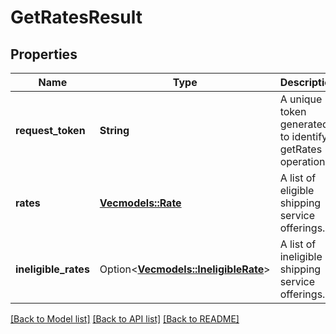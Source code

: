# GetRatesResult

## Properties

Name | Type | Description | Notes
------------ | ------------- | ------------- | -------------
**request_token** | **String** | A unique token generated to identify a getRates operation. | 
**rates** | [**Vec<models::Rate>**](Rate.md) | A list of eligible shipping service offerings. | 
**ineligible_rates** | Option<[**Vec<models::IneligibleRate>**](IneligibleRate.md)> | A list of ineligible shipping service offerings. | [optional]

[[Back to Model list]](../README.md#documentation-for-models) [[Back to API list]](../README.md#documentation-for-api-endpoints) [[Back to README]](../README.md)


